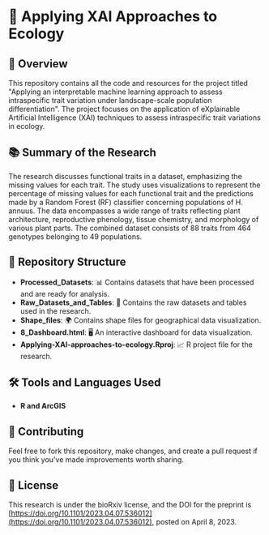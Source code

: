 # 🌿 Applying XAI Approaches to Ecology

## 📌 Overview
This repository contains all the code and resources for the project titled "Applying an interpretable machine learning approach to assess intraspecific trait variation under landscape-scale population differentiation". The project focuses on the application of eXplainable Artificial Intelligence (XAI) techniques to assess intraspecific trait variations in ecology.

## 📚 Summary of the Research
The research discusses functional traits in a dataset, emphasizing the missing values for each trait. The study uses visualizations to represent the percentage of missing values for each functional trait and the predictions made by a Random Forest (RF) classifier concerning populations of H. annuus. The data encompasses a wide range of traits reflecting plant architecture, reproductive phenology, tissue chemistry, and morphology of various plant parts. The combined dataset consists of 88 traits from 464 genotypes belonging to 49 populations.

## 📂 Repository Structure
- **Processed_Datasets**: 📊 Contains datasets that have been processed and are ready for analysis.
- **Raw_Datasets_and_Tables**: 📄 Contains the raw datasets and tables used in the research.
- **Shape_files**: 🌍 Contains shape files for geographical data visualization.
- **8_Dashboard.html**: 🖥️ An interactive dashboard for data visualization.
- **Applying-XAI-approaches-to-ecology.Rproj**: 📈 R project file for the research.

## 🛠 Tools and Languages Used
- **R and ArcGIS**

## 🤝 Contributing
Feel free to fork this repository, make changes, and create a pull request if you think you've made improvements worth sharing.

## 📜 License
This research is under the bioRxiv license, and the DOI for the preprint is [https://doi.org/10.1101/2023.04.07.536012](https://doi.org/10.1101/2023.04.07.536012), posted on April 8, 2023.


